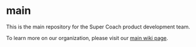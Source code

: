 main
====

This is the main repository for the Super Coach product development team.

To learn more on our organization, please visit our [main wiki page](https://github.com/SCoach/main/wiki).
